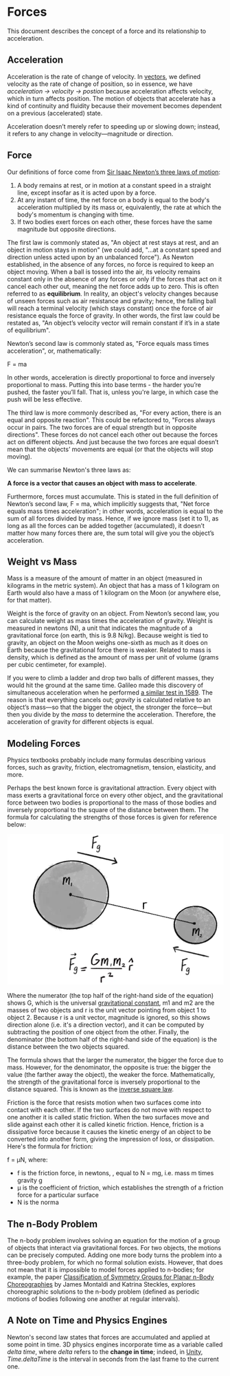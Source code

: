 # Forces

This document describes the concept of a force and its relationship to acceleration. 

## Acceleration

Acceleration is the rate of change of velocity. In [vectors](./vectors.md]), we defined velocity as the rate of change of position, so in essence, we have _acceleration -> velocity -> postion_ because acceleration affects velocity, which in turn affects position. The motion of objects that accelerate has a kind of continuity and fluidity because their movement becomes dependent on a previous (accelerated) state.

Acceleration doesn’t merely refer to speeding up or slowing down; instead, it refers to any change in velocity—magnitude or direction.

## Force

Our definitions of force come from [Sir Isaac Newton’s three laws of motion](https://en.wikipedia.org/wiki/Newton%27s_laws_of_motion):

1. A body remains at rest, or in motion at a constant speed in a straight line, except insofar as it is acted upon by a force.
2. At any instant of time, the net force on a body is equal to the body's acceleration multiplied by its mass or, equivalently, the rate at which the body's momentum is changing with time.
3. If two bodies exert forces on each other, these forces have the same magnitude but opposite directions.

The first law is commonly stated as, "An object at rest stays at rest, and an object in motion stays in motion" (we could add, "...at a constant speed and direction unless acted upon by an unbalanced force"). As Newton established, in the absence of any forces, no force is required to keep an object moving. When a ball is tossed into the air, its velocity remains constant only in the absence of any forces or only if the forces that act on it cancel each other out, meaning the net force adds up to zero. This is often referred to as **equilibrium**. In reality, an object's velocity changes because of unseen forces such as air resistance and gravity; hence, the falling ball will reach a terminal velocity (which stays constant) once the force of air resistance equals the force of gravity. In other words, the first law could be restated as, "An object’s velocity vector will remain constant if it’s in a state of equilibrium".

Newton’s second law is commonly stated as, "Force equals mass times acceleration", or, mathematically:

F = ma

In other words, acceleration is directly proportional to force and inversely proportional to mass. Putting this into base terms - the harder you’re pushed, the faster you’ll fall. That is, unless you're large, in which case the push will be less effective.

The third law is more commonly described as, "For every action, there is an equal and opposite reaction". This could be refactored to, "Forces always occur in pairs. The two forces are of equal strength but in opposite directions". These forces do not cancel each other out because the forces act on different objects. And just because the two forces are equal doesn’t mean that the objects’ movements are equal (or that the objects will stop moving).

We can summarise Newton's three laws as:

**A force is a vector that causes an object with mass to accelerate**.

Furthermore, forces must accumulate. This is stated in the full definition of Newton’s second law, F = ma, which implicitly suggests that, "Net force equals mass times acceleration"; in other words, acceleration is equal to the sum of all forces divided by mass. Hence, if we ignore mass (set it to 1), as long as all the forces can be added together (accumulated), it doesn’t matter how many forces there are, the sum total will give you the object’s acceleration.

## Weight vs Mass

Mass is a measure of the amount of matter in an object (measured in kilograms in the metric system). An object that has a mass of 1 kilogram on Earth would also have a mass of 1 kilogram on the Moon (or anywhere else, for that matter).

Weight is the force of gravity on an object. From Newton’s second law, you can calculate weight as mass times the acceleration of gravity. Weight is measured in newtons (N), a unit that indicates the magnitude of a gravitational force (on earth, this is 9.8 N/kg). Because weight is tied to gravity, an object on the Moon weighs one-sixth as much as it does on Earth because the gravitational force there is weaker. Related to mass is density, which is defined as the amount of mass per unit of volume (grams per cubic centimeter, for example).

If you were to climb a ladder and drop two balls of different masses, they would hit the ground at the same time. Galileo made this discovery of simultaneous acceleration when he performed [a similar test in 1589](https://en.wikipedia.org/wiki/Galileo%27s_Leaning_Tower_of_Pisa_experiment). The reason is that everything cancels out; _gravity_ is calculated relative to an object’s mass—so that the bigger the object, the stronger the force—but then you divide by the _mass_ to determine the acceleration. Therefore, the acceleration of gravity for different objects is equal.

## Modeling Forces

Physics textbooks probably include many formulas describing various forces, such as gravity, friction, electromagnetism, tension, elasticity, and more.

Perhaps the best known force is gravitational attraction. Every object with mass exerts a gravitational force on every other object, and the gravitational force between two bodies is proportional to the mass of those bodies and inversely proportional to the square of the distance between them. The formula for calculating the strengths of those forces is given for reference below:

![Gravity](./images/gravity.webp)

Where the numerator (the top half of the right-hand side of the equation) shows G, which is the universal [gravitational constant](https://en.wikipedia.org/wiki/Gravitational_constant), m1 and m2 are the masses of two objects and r is the unit vector pointing from object 1 to object 2. Because r is a unit vector, magnitude is ignored, so this shows direction alone (i.e. it's a direction vector), and it can be computed by subtracting the position of one object from the other. Finally, the denominator (the bottom half of the right-hand side of the equation) is the distance between the two objects squared.

The formula shows that the larger the numerator, the bigger the force due to mass. However, for the denominator, the opposite is true: the bigger the value (the farther away the object), the weaker the force. Mathematically, the strength of the gravitational force is inversely proportional to the distance squared. This is known as the [inverse square law](https://en.wikipedia.org/wiki/Inverse-square_law).

Friction is the force that resists motion when two surfaces come into contact with each other. If the two surfaces do not move with respect to one another it is called static friction. When the two surfaces move and slide against each other it is called kinetic friction. Hence, friction is a dissipative force because it causes the kinetic energy of an object to be converted into another form, giving the impression of loss, or dissipation. Here's the formula for friction:

f = μN, where:

- f is the friction force, in newtons, , equal to N = mg, i.e. mass m times gravity g
- μ is the coefficient of friction, which establishes the strength of a friction force for a particular surface
- N is the norma

## The n-Body Problem

The n-body problem involves solving an equation for the motion of a group of objects that interact via gravitational forces. For two objects, the motions can be precisely computed. Adding one more body turns the problem into a three-body problem, for which no formal solution exists. However, that does not mean that it is impossible to model forces applied to n-bodies; for example, the paper [Classification of Symmetry Groups for Planar n-Body Choreographies](https://www.cambridge.org/core/journals/forum-of-mathematics-sigma/article/classification-of-symmetry-groups-for-planar-nbody-choreographies/710D0EC787DED736B64A94D0E5CD01E1) by James Montaldi and Katrina Steckles, explores choreographic solutions to the n-body problem (defined as periodic motions of bodies following one another at regular intervals).

## A Note on Time and Physics Engines

Newton's second law states that forces are accumulated and applied at some point in time. 3D physics engines incorporate time as a variable called _delta time_, where _delta_ refers to the **change in time**; indeed, in [Unity](https://unity.com/), _Time.deltaTime_ is the interval in seconds from the last frame to the current one.
